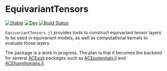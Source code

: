 # EquivariantTensors

[![Stable](https://img.shields.io/badge/docs-stable-blue.svg)](https://ACEsuit.github.io/EquivariantTensors.jl/stable/)
[![Dev](https://img.shields.io/badge/docs-dev-blue.svg)](https://ACEsuit.github.io/EquivariantTensors.jl/dev/)
[![Build Status](https://github.com/ACEsuit/EquivariantTensors.jl/actions/workflows/CI.yml/badge.svg?branch=main)](https://github.com/ACEsuit/EquivariantTensors.jl/actions/workflows/CI.yml?query=branch%3Amain)

`EquivariantTensors.jl` provides tools to construct equivariant tensor layers to be used in equivariant models, as well as computational kernels to evaluate those layers.

The package is a work in progress. The plan is that it becomes the backend for several [ACEsuit]() packages such as [ACEpotentials.jl](https://github.com/ACEsuit/ACEpotentials.jl) and [ACEhamiltonians.jl](https://github.com/ACEsuit/ACEhamiltonians.jl).
